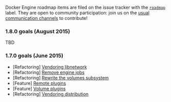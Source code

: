 Docker Engine roadmap items are filed on the issue tracker with the [`roadmap`](https://github.com/docker/docker/issues?q=is%3Aopen+is%3Aissue+label%3Aroadmap) label. They are open to community participation: join us on the [usual communication channels](https://github.com/docker/docker#talking-to-other-docker-users-and-contributors) to contribute!

### 1.8.0 goals (August 2015)

TBD

### 1.7.0 goals (June 2015)

* [Refactoring] [Vendoring libnetwork](https://github.com/docker/docker/pull/13060)
* [Refactoring] [Remove engine jobs](https://github.com/docker/docker/issues/12151)
* [Refactoring] [Rewrite the volumes subsystem](https://github.com/docker/docker/pull/13161)
* [Feature] [Remote plugins](https://github.com/docker/docker/pull/13222)
* [Feature] [Volume plugins](https://github.com/docker/docker/pull/13161)
* [Refactoring] [Vendoring distribution](https://github.com/docker/docker/pull/13375)